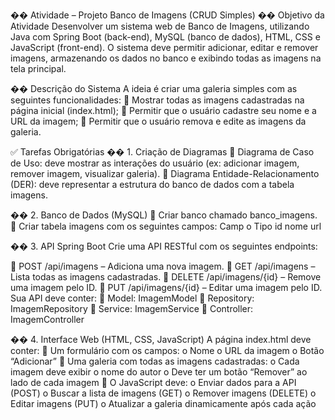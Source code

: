 �� Atividade – Projeto Banco de Imagens (CRUD Simples)
�� Objetivo da Atividade
Desenvolver um sistema web de Banco de Imagens, utilizando Java com
Spring Boot (back-end), MySQL (banco de dados), HTML, CSS e JavaScript
(front-end). O sistema deve permitir adicionar, editar e remover imagens,
armazenando os dados no banco e exibindo todas as imagens na tela principal.

��️ Descrição do Sistema
A ideia é criar uma galeria simples com as seguintes funcionalidades:
 Mostrar todas as imagens cadastradas na página inicial (index.html);
 Permitir que o usuário cadastre seu nome e a URL da imagem;
 Permitir que o usuário remova e edite as imagens da galeria.

✅ Tarefas Obrigatórias
�� 1. Criação de Diagramas
 Diagrama de Caso de Uso: deve mostrar as interações do usuário (ex:
adicionar imagem, remover imagem, visualizar galeria).
 Diagrama Entidade-Relacionamento (DER): deve representar a
estrutura do banco de dados com a tabela imagens.

�� 2. Banco de Dados (MySQL)
 Criar banco chamado banco_imagens.
 Criar tabela imagens com os seguintes campos:
Camp
o
Tipo
id
nome
url

�� 3. API Spring Boot
Crie uma API RESTful com os seguintes endpoints:

 POST /api/imagens – Adiciona uma nova imagem.
 GET /api/imagens – Lista todas as imagens cadastradas.
 DELETE /api/imagens/{id} – Remove uma imagem pelo ID.
 PUT /api/imagens/{id} – Editar uma imagem pelo ID.
Sua API deve conter:
 Model: ImagemModel
 Repository: ImagemRepository
 Service: ImagemService
 Controller: ImagemController

�� 4. Interface Web (HTML, CSS, JavaScript)
A página index.html deve conter:
 Um formulário com os campos:
o Nome
o URL da imagem
o Botão “Adicionar”
 Uma galeria com todas as imagens cadastradas:
o Cada imagem deve exibir o nome do autor
o Deve ter um botão “Remover” ao lado de cada imagem
 O JavaScript deve:
o Enviar dados para a API (POST)
o Buscar a lista de imagens (GET)
o Remover imagens (DELETE)
o Editar imagens (PUT)
o Atualizar a galeria dinamicamente após cada ação

